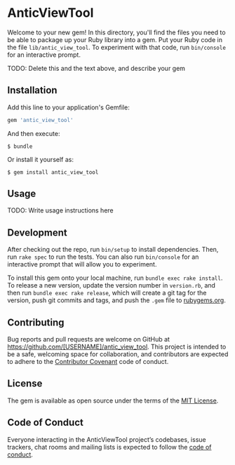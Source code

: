 # AnticViewTool

Welcome to your new gem! In this directory, you'll find the files you need to be able to package up your Ruby library into a gem. Put your Ruby code in the file `lib/antic_view_tool`. To experiment with that code, run `bin/console` for an interactive prompt.

TODO: Delete this and the text above, and describe your gem

## Installation

Add this line to your application's Gemfile:

```ruby
gem 'antic_view_tool'
```

And then execute:

    $ bundle

Or install it yourself as:

    $ gem install antic_view_tool

## Usage

TODO: Write usage instructions here

## Development

After checking out the repo, run `bin/setup` to install dependencies. Then, run `rake spec` to run the tests. You can also run `bin/console` for an interactive prompt that will allow you to experiment.

To install this gem onto your local machine, run `bundle exec rake install`. To release a new version, update the version number in `version.rb`, and then run `bundle exec rake release`, which will create a git tag for the version, push git commits and tags, and push the `.gem` file to [rubygems.org](https://rubygems.org).

## Contributing

Bug reports and pull requests are welcome on GitHub at https://github.com/[USERNAME]/antic_view_tool. This project is intended to be a safe, welcoming space for collaboration, and contributors are expected to adhere to the [Contributor Covenant](http://contributor-covenant.org) code of conduct.

## License

The gem is available as open source under the terms of the [MIT License](https://opensource.org/licenses/MIT).

## Code of Conduct

Everyone interacting in the AnticViewTool project’s codebases, issue trackers, chat rooms and mailing lists is expected to follow the [code of conduct](https://github.com/[USERNAME]/antic_view_tool/blob/master/CODE_OF_CONDUCT.md).

